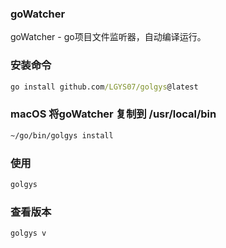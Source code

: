 ### goWatcher
goWatcher - go项目文件监听器，自动编译运行。

### 安装命令
```cmd
go install github.com/LGYS07/golgys@latest
```

### macOS 将goWatcher 复制到 /usr/local/bin
```cmd
~/go/bin/golgys install
```

### 使用
```cmd
golgys
```

### 查看版本
```cmd
golgys v
```
